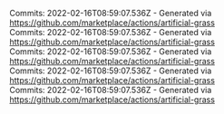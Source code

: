 Commits: 2022-02-16T08:59:07.536Z - Generated via https://github.com/marketplace/actions/artificial-grass
<br>
Commits: 2022-02-16T08:59:07.536Z - Generated via https://github.com/marketplace/actions/artificial-grass
<br>
Commits: 2022-02-16T08:59:07.536Z - Generated via https://github.com/marketplace/actions/artificial-grass
<br>
Commits: 2022-02-16T08:59:07.536Z - Generated via https://github.com/marketplace/actions/artificial-grass
<br>
Commits: 2022-02-16T08:59:07.536Z - Generated via https://github.com/marketplace/actions/artificial-grass
<br>
